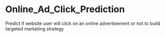 # Online_Ad_Click_Prediction
Predict if website user will click on an online advertisement or not to build targeted marketing strategy
